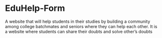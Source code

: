 # EduHelp-Form
A website that will help students in their studies by building a community among college batchmates and seniors where they can help each other. It is a website where students can share  their doubts and solve other’s doubts
